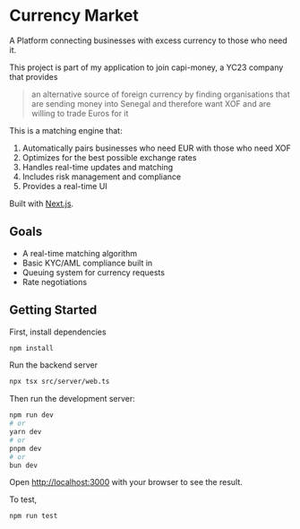 # Currency Market

A Platform connecting businesses with excess currency to those who need it.

This project is part of my application to join capi-money, a YC23 company that provides
>an alternative source of foreign currency by finding organisations that are sending money into Senegal and therefore want XOF and are willing to trade Euros for it

This is a matching engine that:

1. Automatically pairs businesses who need EUR with those who need XOF
2. Optimizes for the best possible exchange rates
3. Handles real-time updates and matching
4. Includes risk management and compliance
5. Provides a real-time UI

Built with [Next.js](https://nextjs.org).

## Goals

- A real-time matching algorithm
- Basic KYC/AML compliance built in
- Queuing system for currency requests
- Rate negotiations

## Getting Started

First, install dependencies

```bash
npm install
```

Run the backend server

```bash
npx tsx src/server/web.ts
```

Then run the development server:

```bash
npm run dev
# or
yarn dev
# or
pnpm dev
# or
bun dev
```

Open [http://localhost:3000](http://localhost:3000) with your browser to see the result.

To test,

```bash
npm run test
```
